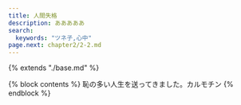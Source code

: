 ```yaml
---
title: 人間失格
description: あああああ
search: 
  keywords: "ツネ子,心中"
page.next: chapter2/2-2.md
---
```


{% extends "./base.md" %}

{% block contents %}
恥の多い人生を送ってきました。カルモチン
{% endblock %}




